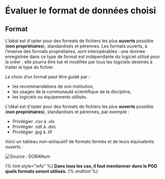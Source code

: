 # Évaluer le format de données choisi

## Format

L'idéal est d'opter pour des formats de fichiers les plus **ouverts** possible (**non propriétaires**), standardisés et pérennes. Les formats ouverts, à l’inverse des formats propriétaires, sont interopérables : une donnée enregistrée dans ce type de format est indépendante du logiciel utilisé pour la créer ; elle pourra être lue et modifiée par tous les logiciels destinés à traiter le type du fichier.

Le choix d’un format peut être guidé par :

* les recommandations de son institution,
* les usages de la communauté scientifique de la discipline,
* les logiciels ou équipements utilisés.

L'idéal est d'opter pour des formats de fichiers les plus **ouverts** possible (**non propriétaires**), standardisés et pérennes, par exemple :

* Privilégier .csv à .xls
* Privilégier .odt à .doc
* Privilégier .jpg à .tif

Voici un tableau non-exhaustif de formats fermés et de leurs équivalents ouverts :

![Source : DORANum](../../.gitbook/assets/tableau\_formats.png)

{% hint style="info" %}
**Dans tous les cas, il faut mentionner dans le PGD quels formats seront utilisés.**
{% endhint %}

